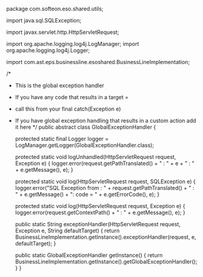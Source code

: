 package com.softeon.eso.shared.utils;

import java.sql.SQLException;

import javax.servlet.http.HttpServletRequest;

import org.apache.logging.log4j.LogManager;
import org.apache.logging.log4j.Logger;

import com.ast.eps.businessline.esoshared.BusinessLineImplementation;

/*
 * This is the global exception handler
 * If you have any code that results in a target =
 * call this from your final catch(Exception e)
 * If you have global exception handling that results in a custom action add it here
 */
public abstract class GlobalExceptionHandler {

    protected static final Logger logger = LogManager.getLogger(GlobalExceptionHandler.class);

    protected static void logUnhandled(HttpServletRequest request, Exception e) {
        logger.error(request.getPathTranslated() + " : " + e + " : " + e.getMessage(), e);
    }

    protected static void log(HttpServletRequest request, SQLException e) {
        logger.error("SQL Exception from : " + request.getPathTranslated() + " : " + e.getMessage() + ": code = " + e.getErrorCode(), e);
    }

    protected static void log(HttpServletRequest request, Exception e) {
        logger.error(request.getContextPath() + " : " + e.getMessage(), e);
    }

    public static String exceptionHandler(HttpServletRequest request, Exception e, String defaultTarget) {
    	return BusinessLineImplementation.getInstance().exceptionHandler(request, e, defaultTarget);
    }

    public static GlobalExceptionHandler getInstance() {
        return BusinessLineImplementation.getInstance().getGlobalExceptionHandler();
    }
}

